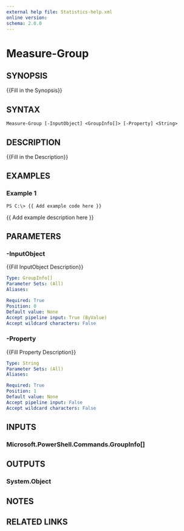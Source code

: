 ```yaml
---
external help file: Statistics-help.xml
online version: 
schema: 2.0.0
---
```


# Measure-Group

## SYNOPSIS
{{Fill in the Synopsis}}

## SYNTAX

```
Measure-Group [-InputObject] <GroupInfo[]> [-Property] <String>
```

## DESCRIPTION
{{Fill in the Description}}

## EXAMPLES

### Example 1
```
PS C:\> {{ Add example code here }}
```

{{ Add example description here }}

## PARAMETERS

### -InputObject
{{Fill InputObject Description}}

```yaml
Type: GroupInfo[]
Parameter Sets: (All)
Aliases: 

Required: True
Position: 0
Default value: None
Accept pipeline input: True (ByValue)
Accept wildcard characters: False
```

### -Property
{{Fill Property Description}}

```yaml
Type: String
Parameter Sets: (All)
Aliases: 

Required: True
Position: 1
Default value: None
Accept pipeline input: False
Accept wildcard characters: False
```

## INPUTS

### Microsoft.PowerShell.Commands.GroupInfo[]


## OUTPUTS

### System.Object

## NOTES

## RELATED LINKS


